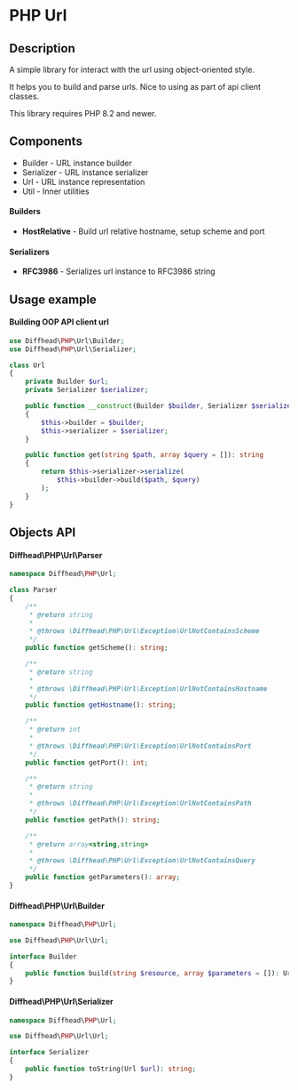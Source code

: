# PHP Url
## Description

A simple library for interact with the
url using object-oriented style. 

It helps you to build and parse urls. 
Nice to using as part of api client classes.

This library requires PHP 8.2 and newer.

## Components

* Builder - URL instance builder
* Serializer - URL instance serializer
* Url - URL instance representation
* Util - Inner utilities

#### Builders

* **HostRelative** - Build url relative hostname, setup scheme and port

#### Serializers

* **RFC3986** - Serializes url instance to RFC3986 string

## Usage example

#### Building OOP API client url
```php
use Diffhead\PHP\Url\Builder;
use Diffhead\PHP\Url\Serializer;

class Url
{
    private Builder $url;
    private Serializer $serializer;

    public function __construct(Builder $builder, Serializer $serializer)
    {
        $this->builder = $builder;
        $this->serializer = $serializer;
    }

    public function get(string $path, array $query = []): string
    {
        return $this->serializer->serialize(
            $this->builder->build($path, $query)
        );
    }
}
```

## Objects API

#### Diffhead\PHP\Url\Parser
```php
namespace Diffhead\PHP\Url;

class Parser
{
    /**
     * @return string
     *
     * @throws \Diffhead\PHP\Url\Exception\UrlNotContainsScheme
     */
    public function getScheme(): string;

    /**
     * @return string
     *
     * @throws \Diffhead\PHP\Url\Exception\UrlNotContainsHostname
     */
    public function getHostname(): string;

    /**
     * @return int
     *
     * @throws \Diffhead\PHP\Url\Exception\UrlNotContainsPort
     */
    public function getPort(): int;

    /**
     * @return string
     *
     * @throws \Diffhead\PHP\Url\Exception\UrlNotContainsPath
     */
    public function getPath(): string;

    /**
     * @return array<string,string>
     *
     * @throws \Diffhead\PHP\Url\Exception\UrlNotContainsQuery
     */
    public function getParameters(): array;
}
```

#### Diffhead\PHP\Url\Builder
```php
namespace Diffhead\PHP\Url;

use Diffhead\PHP\Url\Url;

interface Builder
{
    public function build(string $resource, array $parameters = []): Url;
}
```

#### Diffhead\PHP\Url\Serializer
```php
namespace Diffhead\PHP\Url;

use Diffhead\PHP\Url\Url;

interface Serializer
{
    public function toString(Url $url): string;
}
```
